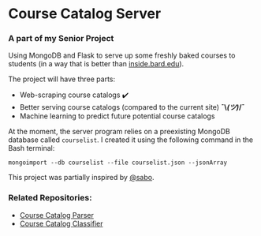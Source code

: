# Course Catalog Server
### A part of my Senior Project
Using MongoDB and Flask to serve up some freshly baked courses to students (in a way that is better than [inside.bard.edu](http://inside.bard.edu)).

The project will have three parts:
* Web-scraping course catalogs ✔️
* Better serving course catalogs (compared to the current site) **¯\\_(ツ)_/¯**
* Machine learning to predict future potential course catalogs

At the moment, the server program relies on a preexisting MongoDB database called `courselist`. I created it using the following command in the Bash terminal:

`mongoimport --db courselist --file courselist.json --jsonArray`

This project was partially inspired by [@sabo](https://github.com/sabo).

### Related Repositories:
* [Course Catalog Parser](https://github.com/segalgouldn/sproj-course-catalog-parser)
* [Course Catalog Classifier](https://github.com/segalgouldn/sproj-course-catalog-classifier)
